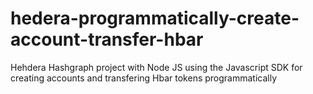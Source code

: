 # hedera-programmatically-create-account-transfer-hbar
Hehdera Hashgraph project with Node JS using the Javascript SDK for creating accounts and transfering Hbar tokens programmatically 
